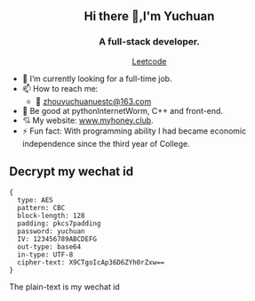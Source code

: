 <h2 align="center"> Hi there 👋,I'm Yuchuan</h2>
<h3 align="center"> A full-stack developer.</h3>
<p align="center">
<a href="https://leetcode-cn.com/u/yuchuanuestc/" target="_blank">Leetcode</a>
</p>

- 🔭 I’m currently looking for a full-time job.
- 📫 How to reach me:
  - 🌱 zhouyuchuanuestc@163.com
- 💬 Be good at pythonInternetWorm, C++ and front-end.
- 💘 My website: <a href="https://www.myhoney.club/" target="_blank">www.myhoney.club</a>.
- ⚡ Fun fact: With programming ability I had became economic independence since the third year of College.

## Decrypt my wechat id
```JS
{
  type: AES
  pattern: CBC
  block-length: 128
  padding: pkcs7padding
  password: yuchuan
  IV: 123456789ABCDEFG
  out-type: base64
  in-type: UTF-8
  cipher-text: X9CTgoIcAp36D6ZYh0rZxw==
}
```
The plain-text is my wechat id
